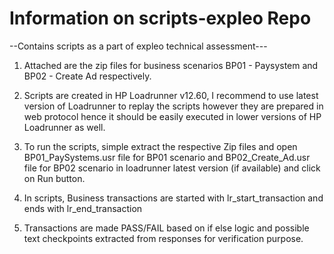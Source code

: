 # Information on scripts-expleo Repo
--Contains scripts as a part of expleo technical assessment---

1. Attached are the zip files for business scenarios BP01 - Paysystem and BP02 - Create Ad respectively.

2. Scripts are created in HP Loadrunner v12.60, I recommend to use latest version of Loadrunner to replay the scripts however they are prepared in web protocol hence  it should be easily executed in lower versions of HP Loadrunner as well.

3. To run the scripts, simple extract the respective Zip files and open BP01_PaySystems.usr file for BP01 scenario and BP02_Create_Ad.usr file for BP02 scenario in loadrunner latest version (if available) and click on Run button.

4. In scripts, Business transactions are started with lr_start_transaction and ends with lr_end_transaction

5. Transactions are made PASS/FAIL based on if else logic and possible text checkpoints extracted from responses for verification purpose.

